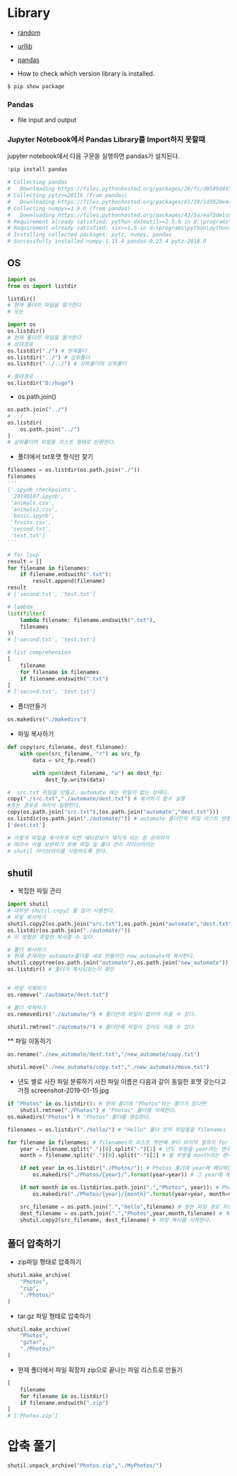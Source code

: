 # Library
* [random](https://github.com/Hyuk/Python/blob/master/random-library.md)
* [urllib](https://github.com/Hyuk/Python/blob/master/urllib-library.md)
* [pandas](https://github.com/Hyuk/Python/blob/master/python-library/python-library/pandas.md)

* How to check which version library is installed.
```bash
$ pip show package
```

### Pandas
* file input and output

### Jupyter Notebook에서 Pandas Library를 Import하지 못할때
jupyter notebook에서 다음 구문을 실행하면 pandas가 설치된다.
```python
!pip install pandas

# Collecting pandas
#   Downloading https://files.pythonhosted.org/packages/26/fc/d0509d445d2724fbc5f9c9a6fc9ce7da794873469739b6c94afc166ac2a2/pandas-0.23.4-cp37-cp37m-win32.whl (6.8MB)
# Collecting pytz>=2011k (from pandas)
#   Downloading https://files.pythonhosted.org/packages/61/28/1d3920e4d1d50b19bc5d24398a7cd85cc7b9a75a490570d5a30c57622d34/pytz-2018.9-py2.py3-none-any.whl (510kB)
# Collecting numpy>=1.9.0 (from pandas)
#   Downloading https://files.pythonhosted.org/packages/42/5a/eaf3de1cd47a5a6baca41215fba0528ee277259604a50229190abf0a6dd2/numpy-1.15.4-cp37-none-win32.whl (9.9MB)
# Requirement already satisfied: python-dateutil>=2.5.0 in d:\programs\python\python37-32\lib\site-packages (from pandas) (2.7.5)
# Requirement already satisfied: six>=1.5 in d:\programs\python\python37-32\lib\site-packages (from python-dateutil>=2.5.0->pandas) (1.12.0)
# Installing collected packages: pytz, numpy, pandas
# Successfully installed numpy-1.15.4 pandas-0.23.4 pytz-2018.9
```

## OS
```python
import os
from os import listdir

listdir()
# 현재 폴더의 파일을 열거한다
# 또는

import os
os.listdir()
# 현재 폴더의 파일을 열거한다
# 상대경로
os.listdir("./") # 현재폴더
os.listdir("../") # 상위폴더
os.listdir("../../") # 상위폴더의 상위폴더

# 절대경로
os.listdir("D:/hugo")
```
* os.path.join()
```python
os.path.join("../")
# ../
os.listdir(
    os.path.join("../")
)
# 상위폴더의 파일을 리스트 형태로 반환한다.
```

* 폴더에서 txt포맷 형식만 찾기
```python
filenames = os.listdir(os.path.join("./"))
filenames
'''
['.ipynb_checkpoints',
 '20190107.ipynb',
 'animals.csv',
 'animals2.csv',
 'basic.ipynb',
 'fruits.csv',
 'second.txt',
 'test.txt']
'''

# for loop
result = []
for filename in filenames:
    if filename.endswith(".txt"):
        result.append(filename)
result
# ['second.txt', 'test.txt']

# lambda
list(filter(
    lambda filename: filename.endswith(".txt"),
    filenames
))
# ['second.txt', 'test.txt']

# list comprehension
[
    filename
    for filename in filenames
    if filename.endswith(".txt")
]
# ['second.txt', 'test.txt']
```

* 폴더만들기
```python
os.makedirs("./makedirs")

```

* 파일 복사하기
```python
def copy(src_filename, dest_filename):
    with open(src_filename, "r") as src_fp
        data = src_fp.read()

        with open(dest_filename, "w") as dest_fp:
            dest_fp.write(data)
```

```python
#  src.txt 파일을 만들고, automate 에는 파일이 없는 상태다.
copy("./src.txt","./automate/dest.txt") # 복사하기 함수 실행
#또는 경로로 적어서 실행한다.
copy(os.path.join("src.txt"),(os.path.join("automate","dest.txt")))
os.listdir(os.path.join("./automate/")) # automate 폴더안의 파일 리스트 반환하기
['dest.txt']

# 이렇게 파일을 복사하게 되면 메타정보가 깨지게 되는 점 유의하자
# 따라서 이를 보완하기 위해 파일 및 폴더 관리 라이브러리는
# shutil 라이브러리를 사용하도록 한다.
```

## shutil 
* 복잡한 파일 관리
```python
import shutil
# 대부분 shutil.copy2 를 많이 사용한다.
# 파일 복사하기
shutil.copy2(os.path.join("src.txt"),os.path.join("automate","dest.txt"))
os.listdir(os.path.join("./automate/"))
# 이 방법은 파일만 복사할 수 있다.

# 폴더 복사하기
# 현재 존재하는 automate폴더를 새로 만들어진 new_automate에 복사한다.
shutil.copytree(os.path.join("automate"),os.path.join("new_automate"))
os.listdir() # 폴더가 복사되었는지 확인


# 파일 삭제하기
os.remove("./automate/dest.txt")

# 폴더 삭제하기
os.removedirs("./automate/") # 폴더안에 파일이 없어야 지울 수 있다.

shutil.rmtree("./automate/") # 폴더안에 파일이 있어도 지울 수 있다.

```

** 파일 이동하기
```python
os.rename("./new_automate/dest.txt","/new_automate/copy.txt")

shutil.move("./new_automate/copy.txt","./new_automate/move.txt")
```

* 년도 별로 사진 파일 분류하기
사진 파일 이름은 다음과 같이 동일한 포맷 갖는다고 가정
screenshot-2019-01-15.jpg
```python
if "Photos" in os.listdir(): # 현재 폴더에 "Photos"라는 폴더가 있다면
    shutil.rmtree("./Photos") # "Photos" 폴더를 삭제한다.
os.makedirs("Photos") # "Photos" 폴더를 생성한다.

filenames = os.listdir("./hello/") # "Hello" 폴더 안의 파일들을 filenames 리스트로 얻는다.

for filename in filenames: # filenames의 리스트 첫번째 부터 마지막 열까지 for loop을 돌리면서
    year = filename.split(".")[0].split("-")[1] # 년도 부분을 year라는 변수에 저장한다.
    month = filename.split(".")[0].split("-")[2] # 월 부분을 month라는 변수에 저장한다.

    if not year in os.listdir("./Photos/"): # Photos 폴더에 year에 해당하는 폴더가 없다면,
        os.makedirs("./Photos/{year}/".format(year=year)) # 그 year에 해당하는 폴더를 만든다.

    if not month in os.listdir(os.path.join(".","Photos", year)): # Photos 폴더의 해당 year 폴더 안에 month에 해당하는 폴더가 없다면,
        os.makedirs("./Photos/{year}/{month}".format(year=year, month=month)) # 그 month에 해당하는 폴더를 만든다.

    src_filename = os.path.join(".","hello",filename) # 원본 파일 경로 지정
    dest_filename = os.path.join(".","Photos",year,month,filename) # 복사본 파일 경로 지정
    shutil.copy2(src_filename, dest_filename) # 파일 복사를 시작한다.
```

## 폴더 압축하기

* zip파일 형태로 압축하기
```python
shutil.make_archive(
    "Photos",
    "zip",
    "./Photos/"
)
```

* tar.gz 파일 형태로 압축하기
```python
shutil.make_archive(
    "Photos",
    "gztar",
    "./Photos/"
)
```

* 현재 폴더에서 파일 확장자 zip으로 끝나는 파일 리스트로 만들기
```python
[
    filename
    for filename in os.listdir()
    if filename.endswith(".zip")
]
# ['Photos.zip']
```

# 압축 풀기
```python
shutil.unpack_archive("Photos.zip","./MyPhotos/")
```